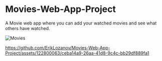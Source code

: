 # Movies-Web-App-Project
A Movie web app where you can add your watched movies and see what others have watched.


![Movies](https://github.com/ErikLozanov/Movies-Web-App-Project/assets/122800063/d9092798-de2e-41ec-a732-d71483c605d6)


https://github.com/ErikLozanov/Movies-Web-App-Project/assets/122800063/ceba14a9-26aa-41d8-9c4c-bb29df889fa1

